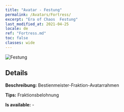 ```yaml
---
title: "Avatar - Festung"
permalink: /Avatars/Fortress/
excerpt: "Era of Chaos  Festung"
last_modified_at: 2021-04-25
locale: de
ref: "Fortress.md"
toc: false
classes: wide
---
```

 ![Festung](/images/a/avatarFrame_46.png)

## Details

 **Beschreibung:** Bestienmeister-Fraktion-Avatarrahmen 

 **Tips:** Fraktionsbelohnung 

 **Is available:**  - 

